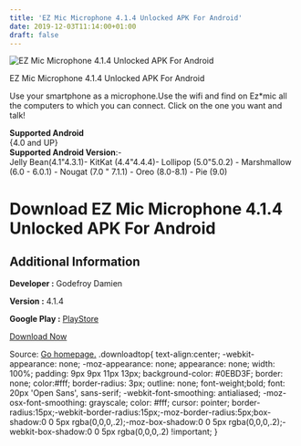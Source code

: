 ```yaml
---
title: 'EZ Mic Microphone 4.1.4 Unlocked APK For Android'
date: 2019-12-03T11:14:00+01:00
draft: false
---
```


![EZ Mic Microphone 4.1.4 Unlocked APK For Android](https://i0.wp.com/apkhome.net/wp-content/uploads/2019/12/EZ-Mic-Microphone-4.1.4-Unlocked.png "EZ Mic Microphone 4.1.4 Unlocked APK For Android")

  

EZ Mic Microphone 4.1.4 Unlocked APK For Android

Use your smartphone as a microphone.Use the wifi and find on Ez\*mic all the computers to which you can connect. Click on the one you want and talk!

**Supported Android**  
{4.0 and UP}  
**Supported Android Version**:-  
Jelly Bean(4.1"4.3.1)- KitKat (4.4"4.4.4)- Lollipop (5.0"5.0.2) - Marshmallow (6.0 - 6.0.1) - Nougat (7.0 " 7.1.1) - Oreo (8.0-8.1) - Pie (9.0)

Download EZ Mic Microphone 4.1.4 Unlocked APK For Android
=========================================================

Additional Information
----------------------

**Developer :** Godefroy Damien

**Version :** 4.1.4

**Google Play :** [PlayStore](https://play.google.com/store/apps/details?id=com.ez_mic.ez_mic&hl=en)

  

[Download Now](https://store4app.co/post/ez-mic-microphone-4-1-4-unlocked-apk-for-android_1575367253)

  
Source: [Go homepage.](https://store4app.co/post/ez-mic-microphone-4-1-4-unlocked-apk-for-android_1575367253) .downloadtop{ text-align:center; -webkit-appearance: none; -moz-appearance: none; appearance: none; width: 100%; padding: 9px 9px 11px 13px; background-color: #0EBD3F; border: none; color:#fff; border-radius: 3px; outline: none; font-weight;bold; font: 20px 'Open Sans', sans-serif; -webkit-font-smoothing: antialiased; -moz-osx-font-smoothing: grayscale; color: #fff; cursor: pointer; border-radius:15px;-webkit-border-radius:15px;-moz-border-radius:5px;box-shadow:0 0 5px rgba(0,0,0,.2);-moz-box-shadow:0 0 5px rgba(0,0,0,.2);-webkit-box-shadow:0 0 5px rgba(0,0,0,.2) !important; }